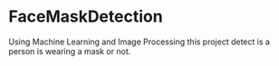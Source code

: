 # FaceMaskDetection
Using Machine Learning and Image Processing this project detect is a person is wearing a mask or not.
